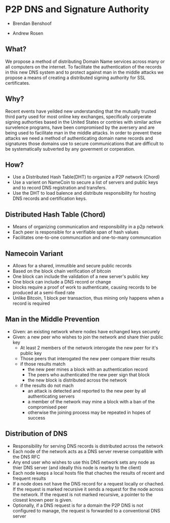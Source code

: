 # P2P DNS and Signature Authority

- Brendan Benshoof

- Andrew Rosen

## What?

We propose a method of distributing Domain Name services across many
or all computers on the internet. To facilitate the authentication of the records
in this new DNS system and to protect against man in the middle attacks we propose
a means of creating a distributed signing authority for SSL certificates.

## Why?
Recent events have yeilded new understanding that the mutually
trusted third party used for most online key exchanges, specifically corperate
signing authorties based in the United States or contries with similar active
survelence programs, have been compromised by the aversery and are being used
to facilitate man in the middle attacks. In order to prevent these attacks we
need a method of authenticating domain name records and signatures those domains
use to secure communications that are difficult to be systematically subverted
by any goverment or corperation.

## How?

- Use a Distributed Hash Table(DHT) to organize a P2P network (Chord)
- Use a varient on NameCoin to secure a list of servers and public keys and to
record DNS registration and transfers.
- Use the DHT to load balence and distribute responsibility for hosting DNS
records and certification keys.

## Distributed Hash Table (Chord)

- Means of organizing communication and responsibility in a p2p network
- Each peer is responsible for a verifiable span of hash values
- Facilitates one-to-one communcation and one-to-many communcation

## Namecoin Variant

- Allows for a shared, immutible and secure public records
- Based on the block chain verification of bitcoin
- One block can include the validation of a new server's public key
- One block can include a DNS record or change
- blocks require a proof of work to authenticate, causing records to be
produced at a semi-fixed rate
- Unlike Bitcoin, 1 block per transaction, thus mining only happens when
a record is required

## Man in the Middle Prevention

- Given: an existing network where nodes have echanged  keys securely
- Given: a new peer who wishes to join the network and share thier public key
    - At least 2 members of the network interogate the new peer for it's public key
    - Those peers that interogated the new peer compare thier results
    - if those results match
        - the new peer mines a block with an authentication record
        - The peers who authenticated the new peer sign that block
        - the new block is distributed across the network
    - if the results do not mach
        - an attack is detected and reported to the new peer by all authenticating servers
        - a member of the network may mine a block with a ban of the compromised peer
        - otherwise the joining process may be repeated in hopes of success

## Distribution of DNS
- Responsibility for serving DNS records is distributed across the network
- Each node of the network acts as a DNS server reverse compatible with the DNS RFC
- Any end user who wishes to use this DNS network sets any node as thier DNS server (and ideally this node is nearby to the client)
- Each node keeps a local hosts file that chaches the results of recent and frequent results
- If a node does not have the DNS record for a request locally or chached. If the request is marked recursive it sends a request for the node across the network. If the request is not marked recursive, a pointer to the closest known peer is given.
- Optionally, if a DNS request is for a domain the P2P DNS is not configured to manage, the request is forwarded to a conventional DNS server
